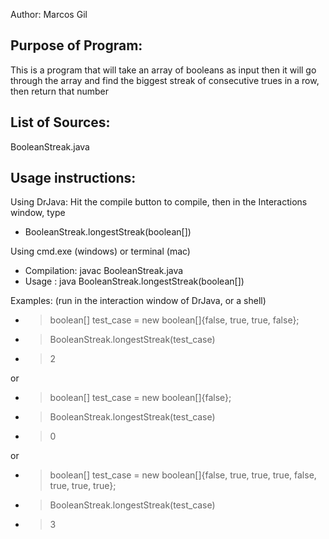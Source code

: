 Author: Marcos Gil

Purpose of Program: 
-------------------

This is a program that will take an array of booleans as input then it will go through the array and find the biggest streak of consecutive trues in a row, then return that number

List of Sources:
----------------

BooleanStreak.java

Usage instructions:
-----------------------

Using DrJava: Hit the compile button to compile, then in the Interactions window, type

 * BooleanStreak.longestStreak(boolean[])
 
 Using cmd.exe (windows) or terminal (mac)
 
 * Compilation: javac BooleanStreak.java
 * Usage      : java BooleanStreak.longestStreak(boolean[])

Examples: (run in the interaction window of DrJava, or a shell)

 * > boolean[] test_case = new boolean[]{false, true, true, false};
 * > BooleanStreak.longestStreak(test_case)
 * > 2

or

 * > boolean[] test_case = new boolean[]{false};
 * > BooleanStreak.longestStreak(test_case)
 * > 0

or

 *  > boolean[] test_case = new boolean[]{false, true, true, true, false, true, true, true};
 * > BooleanStreak.longestStreak(test_case)
 * > 3
